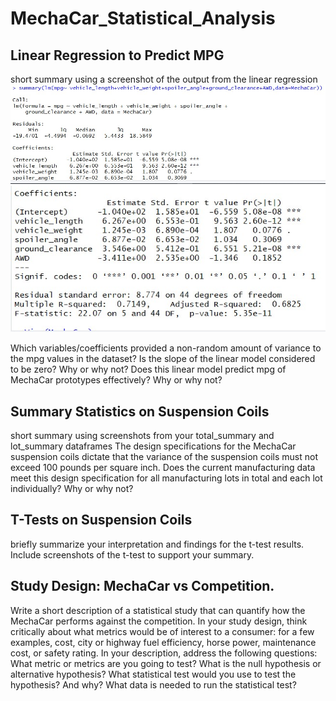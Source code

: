 # MechaCar_Statistical_Analysis

## Linear Regression to Predict MPG
short summary using a screenshot of the output from the linear regression
![Del_1_Call_Residuals_Coefficients.to.spoiler_angle](https://github.com/tarajarell/MechaCar_Statistical_Analysis/blob/main/Del_1_Call_Residuals_Coefficients.to.spoiler_angle.jpg)
![Del_1_Call_Coefficients_Signif](https://github.com/tarajarell/MechaCar_Statistical_Analysis/blob/main/Del_1_Coefficients_Signif.jpg)

Which variables/coefficients provided a non-random amount of variance to the mpg values in the dataset?
Is the slope of the linear model considered to be zero? Why or why not?
Does this linear model predict mpg of MechaCar prototypes effectively? Why or why not?

## Summary Statistics on Suspension Coils
short summary using screenshots from your total_summary and lot_summary dataframes
The design specifications for the MechaCar suspension coils dictate that the variance of the suspension coils must not exceed 100 pounds per square inch. 
Does the current manufacturing data meet this design specification for all manufacturing lots in total and each lot individually? Why or why not?

## T-Tests on Suspension Coils
briefly summarize your interpretation and findings for the t-test results. 
Include screenshots of the t-test to support your summary.

## Study Design: MechaCar vs Competition.
Write a short description of a statistical study that can quantify how the MechaCar performs against the competition. In your study design, think critically about what metrics would be of interest to a consumer: for a few examples, cost, city or highway fuel efficiency, horse power, maintenance cost, or safety rating.
In your description, address the following questions:
What metric or metrics are you going to test?
What is the null hypothesis or alternative hypothesis?
What statistical test would you use to test the hypothesis? And why?
What data is needed to run the statistical test?
